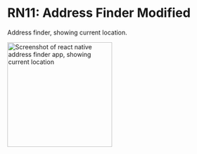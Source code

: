 # RN11: Address Finder Modified
Address finder, showing current location.


<a href="https://raw.githubusercontent.com/Claudiferock/Mobile-Programming/master/img/RN11.gif"><img src="https://raw.githubusercontent.com/Claudiferock/Mobile-Programming/master/img/RN11.gif" alt="Screenshot of react native address finder app, showing current location" width="238"/></a>  
